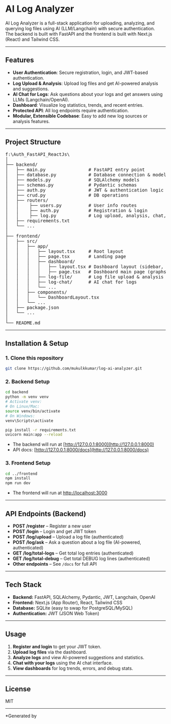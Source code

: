 # AI Log Analyzer

AI Log Analyzer is a full-stack application for uploading, analyzing, and querying log files using AI (LLM/Langchain) with secure authentication.  
The backend is built with FastAPI and the frontend is built with Next.js (React) and Tailwind CSS.

---

## Features

- **User Authentication**: Secure registration, login, and JWT-based authentication.
- **Log Upload & Analysis**: Upload log files and get AI-powered analysis and suggestions.
- **AI Chat for Logs**: Ask questions about your logs and get answers using LLMs (Langchain/OpenAI).
- **Dashboard**: Visualize log statistics, trends, and recent entries.
- **Protected API**: All log endpoints require authentication.
- **Modular, Extensible Codebase**: Easy to add new log sources or analysis features.

---

## Project Structure

<pre>
f:\Auth_FastAPI_ReactJs\
│
├── backend/
│   ├── main.py                # FastAPI entry point
│   ├── database.py            # Database connection & models
│   ├── models.py              # SQLAlchemy models
│   ├── schemas.py             # Pydantic schemas
│   ├── auth.py                # JWT & authentication logic
│   ├── crud.py                # DB operations
│   ├── routers/
│   │    ├── users.py          # User info routes
│   │    ├── auth.py           # Registration & login
│   │    ├── log.py            # Log upload, analysis, chat, stats
│   ├── requirements.txt
│   └── ...
│
├── frontend/
│   ├── src/
│   │   ├── app/
│   │   │   ├── layout.tsx     # Root layout
│   │   │   ├── page.tsx       # Landing page
│   │   │   ├── dashboard/
│   │   │   │   ├── layout.tsx # Dashboard layout (sidebar, nav, footer)
│   │   │   │   ├── page.tsx   # Dashboard main page (graphs, stats)
│   │   │   ├── log-file/      # Log file upload & analysis
│   │   │   ├── log-chat/      # AI chat for logs
│   │   │   └── ...
│   │   ├── components/
│   │   │   └── DashboardLayout.tsx
│   │   └── ...
│   ├── package.json
│   └── ...
│
└── README.md
</pre>

---

## Installation & Setup

### 1. Clone this repository

```sh
git clone https://github.com/mukulkkumar/log-ai-analyzer.git
```

### 2. Backend Setup

```sh
cd backend
python -m venv venv
# Activate venv:
# On Linux/Mac:
source venv/bin/activate
# On Windows:
venv\Scripts\activate

pip install -r requirements.txt
uvicorn main:app --reload
```

- The backend will run at [http://127.0.0.1:8000](http://127.0.0.1:8000)
- API docs: [http://127.0.0.1:8000/docs](http://127.0.0.1:8000/docs)

### 3. Frontend Setup

```sh
cd ../frontend
npm install
npm run dev
```

- The frontend will run at [http://localhost:3000](http://localhost:3000)

---

## API Endpoints (Backend)

- **POST /register** – Register a new user
- **POST /login** – Login and get JWT token
- **POST /log/upload** – Upload a log file (authenticated)
- **POST /log/ask** – Ask a question about a log file (AI-powered, authenticated)
- **GET /log/total-logs** – Get total log entries (authenticated)
- **GET /log/total-debug** – Get total DEBUG log lines (authenticated)
- **Other endpoints** – See `/docs` for full API

---

## Tech Stack

- **Backend:** FastAPI, SQLAlchemy, Pydantic, JWT, Langchain, OpenAI
- **Frontend:** Next.js (App Router), React, Tailwind CSS
- **Database:** SQLite (easy to swap for PostgreSQL/MySQL)
- **Authentication:** JWT (JSON Web Token)

---

## Usage

1. **Register and login** to get your JWT token.
2. **Upload log files** via the dashboard.
3. **Analyze logs** and view AI-powered suggestions and statistics.
4. **Chat with your logs** using the AI chat interface.
5. **View dashboards** for log trends, errors, and debug stats.

---

## License

MIT

---

*Generated by
